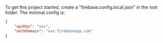 To get this project started, create a "firebase.config.local.json" in the root folder. The minimal config is:
```json
{
	"apiKey": "xxx",
	"authDomain": "xxx.firebaseapp.com"
}
```